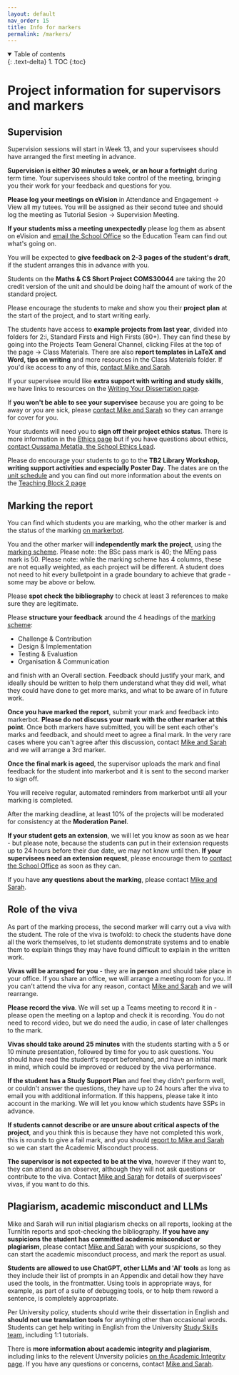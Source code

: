 ```yaml
---
layout: default
nav_order: 15
title: Info for markers
permalink: /markers/
---
```


<details open markdown="block">
<summary>
Table of contents
</summary>
{: .text-delta}
1. TOC
{:toc}
</details>

# Project information for supervisors and markers

## Supervision

Supervision sessions will start in Week 13, and your supervisees should have arranged the first meeting in advance. 

**Supervision is either 30 minutes a week, or an hour a fortnight** during term time. Your supervisees should take control of the meeting, bringing you their work for your feedback and questions for you. 

**Please log your meetings on eVision** in Attendance and Engagement -> View all my tutees.  You will be assigned as their second tutee and should log the meeting as Tutorial Sesion -> Supervision Meeting.  

**If your students miss a meeting unexpectedly** please log them as absent on eVision and [email the School Office](mailto:coms-student-enquiries"bristol.ac.uk) so the Education Team can find out what's going on.

You will be expected to **give feedback on 2-3 pages of the student's draft**, if the student arranges this in advance with you.

Students on the **Maths & CS Short Project COMS30044** are taking the 20 credit version of the unit and should be doing half the amount of work of the standard project.

Please encourage the students to make and show you their **project plan** at the start of the project, and to start writing early.  

The students have access to **example projects from last year**, divided into folders for 2:i, Standard Firsts and High Firsts (80+).  They can find these by going into the Projects Team General Channel, clicking Files at the top of the page -> Class Materials. There are also **report templates in LaTeX and Word, tips on writing** and more resources in the Class Materials folder. If you'd ike access to any of this, [contact Mike and Sarah](/contact).

If your supervisee would like **extra support with writing and study skills**, we have links to resources on the [Writing Your Dissertation page](/writing).

If **you won't be able to see your supervisee** because you are going to be away or you are sick, please [contact Mike and Sarah](/contact) so they can arrange for cover for you.  

Your students will need you to **sign off their project ethics status**.  There is more information in the [Ethics page](/ethics) but if you have questions about ethics, [contact Oussama Metatla, the School Ethics Lead](mailto:oussama.metatla@bristol.ac.uk).

Please do encourage your students to go to the **TB2 Library Workshop, writing support activities and especially Poster Day**.  The dates are on the [unit schedule](index/#schedule-videos-and-materials) and you can find out more information about the events on the [Teaching Block 2 page](/tb_2/#timetabled-events-in-tb2)

## Marking the report

You can find which students you are marking, who the other marker is and the status of the marking [on markerbot](https://apps.powerapps.com/play/e/default-b2e47f30-cd7d-4a4e-a5da-b18cf1a4151b/a/66a4c4f1-643c-489f-a238-fa03e87aa84f).  

You and the other marker will **independently mark the project**, using the [marking scheme](/assessment/#mark-scheme).  Please note:  the BSc pass mark is 40; the MEng pass mark is 50.  Please note:  while the marking scheme has 4 columns, these are not equally weighted, as each project will be different. A student does not need to hit every bulletpoint in a grade boundary to achieve that grade - some may be above or below.  

Please **spot check the bibliography** to check at least 3 references to make sure they are legitimate. 

Please **structure your feedback** around the 4 headings of the [marking scheme](/assessment/#mark-scheme): 
* Challenge & Contribution
* Design & Implementation
* Testing & Evaluation
* Organisation & Communication

and finish with an Overall section.  Feedback should justify your mark, and ideally should be written to help them understand what they did well, what they could have done to get more marks, and what to be aware of in future work. 

**Once you have marked the report**, submit your mark and feedback into markerbot.  **Please do not discuss your mark with the other marker at this point**. Once both markers have submitted, you will be sent each other's marks and feedback, and should meet to agree a final mark.  In the very rare cases where you can't agree after this discussion, contact [Mike and Sarah](/contact) and we will arrange a 3rd marker.  

**Once the final mark is ageed**, the supervisor uploads the mark and final feedback for the student into markerbot and it is sent to the second marker to sign off. 

You will receive regular, automated reminders from markerbot until all your marking is completed.  

After the marking deadline, at least 10% of the projects will be moderated for consistency at the **Moderation Panel**. 

**If your student gets an extension**, we will let you know as soon as we hear - but please note, because the students can put in their extension requests up to 24 hours before their due date, we may not know until then. **If your supervisees need an extension request**, please encourage them to [contact the School Office](mailto:coms-student-enquiries@bristol.ac.uk) as soon as they can.

If you have **any questions about the marking**, please contact [Mike and Sarah](/contact).

## Role of the viva
As part of the marking process, the second marker will carry out a viva with the student.  The role of the viva is twofold: to check the students have done all the work themselves, to let students demonstrate systems and to enable them to explain things they may have found difficult to explain in the written work.  

**Vivas will be arranged for you** - they are **in person** and should take place in your office.  If you share an office, we will arrange a meeting room for you. If you can't attend the viva for any reason, contact [Mike and Sarah](/contact) and we will rearrange.

**Please record the viva**.  We will set up a Teams meeting to record it in - please open the meeting on a laptop and check it is recording.  You do not need to record video, but we do need the audio, in case of later challenges to the mark. 

**Vivas should take around 25 minutes** with the students starting with a 5 or 10 minute presentation, followed by time for you to ask questions.  You should have read the student's report beforehand, and have an initial mark in mind, which could be improved or reduced by the viva performance.  

**If the student has a Study Support Plan** and feel they didn't perform well, or couldn't answer the questions, they have up to 24 hours after the viva to email you with additional information. If this happens, please take it into account in the marking.  We will let you know which students have SSPs in advance.

**If students cannot describe or are unsure about critical aspects of the project**, and you think this is because they have not completed this work, this is rounds to give a fail mark, and you should [report to Mike and Sarah](/contact) so we can start the Academic Misconduct process.  

**The supervisor is not expected to be at the viva**, however if they want to, they can attend as an observer, although they will not ask questions or contribute to the viva. Contact [Mike and Sarah](/contact) for details of suerpvisees' vivas, if you want to do this. 

## Plagiarism, academic misconduct and LLMs
Mike and Sarah will run initial plagiarism checks on all reports, looking at the TurnItIn reports and spot-checking the bibliography. **If you have any suspicions the student has committed academic misconduct or plagiarism**, please contact [Mike and Sarah](/contact) with your suspicions, so they can start the academic misconduct process, and mark the report as usual. 

**Students are allowed to use ChatGPT, other LLMs and 'AI' tools** as long as they include their list of prompts in an Appendix and detail how they have used the tools, in the frontmatter. Using tools in appropriate ways, for example, as part of a suite of debugging tools, or to help them reword a sentence, is completely approapriate.  

Per University policy, students should write their dissertation in English and **should not use translation tools** for anything other than occasional words. Students can get help writing in English from the University [Study Skills team](https://www.bristol.ac.uk/students/your-studies/study-support/study-skills/), including 1:1 tutorials.  

There is **more information about academic integrity and plagiarism**, including links to the relevent Unversity policies [on the Academic Integrity page](/academic_integrity).  If you have any questions or concerns, contact [Mike and Sarah](/contact).
